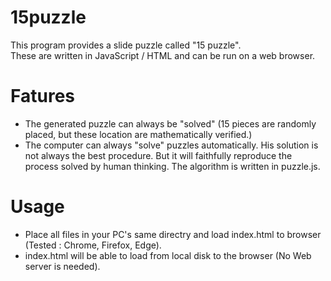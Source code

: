 # 15puzzle

This program provides a slide puzzle called "15 puzzle".   
These are written in JavaScript / HTML and can be run on a web browser.  

# Fatures 
- The generated puzzle can always be "solved" (15 pieces are randomly placed, but these location are mathematically verified.)
- The computer can always "solve" puzzles automatically. His solution is not always the best procedure. But it will faithfully reproduce the process solved by human thinking. The algorithm is written in puzzle.js.

# Usage
- Place all files in your PC's same directry and load index.html to browser (Tested : Chrome, Firefox, Edge).
- index.html will be able to load from local disk to the browser (No Web server is needed).
